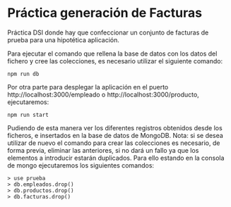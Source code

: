 # Práctica generación de Facturas
Práctica DSI donde hay que confeccionar un conjunto de facturas de prueba para una hipotética aplicación.

Para ejecutar el comando que rellena la base de datos con los datos del fichero y cree las colecciones, es necesario utilizar el siguiente comando:
```
npm run db
```

Por otra parte para desplegar la aplicación en el puerto http://localhost:3000/empleado o http://localhost:3000/producto, ejecutaremos:
```
npm run start
```
Pudiendo de esta manera ver los diferentes registros obtenidos desde los ficheros, e insertados en la base de datos de MongoDB.
Nota: si se desea utilizar de nuevo el comando para crear las colecciones es necesario, de forma previa, eliminar las anteriores, si no dará un fallo ya que los elementos a introducir estarán duplicados. Para ello estando en la consola de mongo ejecutaremos los siguientes comandos:
```
> use prueba
> db.empleados.drop()
> db.productos.drop()
> db.facturas.drop()
```



